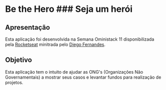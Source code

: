 # Be the Hero ### Seja um herói

## Apresentação
Esta aplicação foi desenvolvida na Semana Oministack 11 disponibilizada pela [Rocketseat](http://rocketseat.com.br/) minitrada pelo [Diego Fernandes](https://github.com/diego3g).

## Objetivo
Esta aplicação tem o intuito de ajudar as ONG's (Organizações Não Governamentais) a mostrar seus casos e levantar fundos para realização de projetos.


